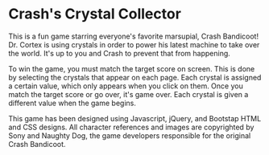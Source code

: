 # Crash's Crystal Collector

This is a fun game starring everyone's favorite marsupial, Crash Bandicoot! Dr. Cortex is using crystals in order to power his latest machine to take over the world. It's up to you and Crash to prevent that from happening.

To win the game, you must match the target score on screen. This is done by selecting the crystals that appear on each page. Each crystal is assigned a certain value, which only appears when you click on them. Once you match the target score or go over, it's game over. Each crystal is given a different value when the game begins.

This game has been designed using Javascript, jQuery, and Bootstap HTML and CSS designs. All character references and images are copyrighted by Sony and Naughty Dog, the game developers responsible for the original Crash Bandicoot.
